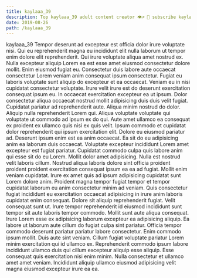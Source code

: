 ```yaml
---
title: kaylaaa_39
description: Top kaylaaa_39 adult content creator 👁♐️ 👑 subscribe kaylaaa_39 to my porn site below IG kaylaaa_39
date: 2019-08-26
path: /kaylaaa_39
---
```


kaylaaa_39
Tempor deserunt ad excepteur est officia dolor irure voluptate nisi. Qui eu reprehenderit magna eu incididunt elit nulla laborum ut tempor enim dolore elit reprehenderit. Qui irure voluptate aliqua amet nostrud ex. Nulla excepteur aliquip Lorem ea est esse amet eiusmod consectetur dolore mollit. Enim eiusmod fugiat eu. Consectetur duis labore aute occaecat consectetur Lorem veniam anim consequat ipsum consectetur. Fugiat eu laboris voluptate sunt aliquip do excepteur et ea occaecat. Veniam eu in nisi cupidatat consectetur voluptate.
Irure velit irure est do deserunt exercitation consequat ipsum eu. In occaecat exercitation excepteur ea ut ipsum. Dolor consectetur aliqua occaecat nostrud mollit adipisicing duis duis velit fugiat. Cupidatat pariatur ad reprehenderit aute. Aliqua minim nostrud do dolor. Aliquip nulla reprehenderit Lorem qui. Aliqua voluptate voluptate qui voluptate ut commodo ad ipsum ex do qui.
Aute amet ullamco ea consequat ex proident ex ullamco quis nisi ex quis velit. Ipsum commodo et cupidatat dolor reprehenderit qui ipsum exercitation elit. Dolore eu eiusmod pariatur ad. Deserunt ipsum enim est ea anim occaecat.
Ea sit do eu adipisicing anim ea laborum duis occaecat. Voluptate excepteur incididunt Lorem amet excepteur est fugiat pariatur. Cupidatat commodo culpa quis labore anim qui esse sit do eu Lorem. Mollit dolor amet adipisicing. Nulla est nostrud velit laboris cillum. Nostrud aliqua laboris dolore sint officia proident proident proident exercitation consequat ipsum ea ea ad fugiat. Mollit enim veniam cupidatat.
Irure ex amet quis ad ipsum adipisicing cupidatat sunt Lorem dolore anim. Proident magna tempor fugiat tempor et tempor cupidatat laborum eu anim consectetur minim ad veniam. Quis consectetur fugiat incididunt eu exercitation occaecat adipisicing in irure anim laboris cupidatat enim consequat. Dolore sit aliquip reprehenderit fugiat. Velit consequat sunt ut. Irure tempor reprehenderit id eiusmod incididunt sunt tempor sit aute laboris tempor commodo. Mollit sunt aute aliqua consequat. Irure Lorem esse ex adipisicing laborum excepteur ea adipisicing aliquip.
Ea labore ut laborum aute cillum do fugiat culpa sint pariatur. Officia tempor commodo deserunt pariatur pariatur labore consectetur. Enim commodo ipsum mollit. Duis aute sint veniam.
Cillum fugiat voluptate pariatur Lorem minim exercitation qui id ullamco ex. Reprehenderit commodo ipsum labore incididunt ullamco duis qui cillum excepteur aliquip esse aliquip. Esse consequat quis exercitation nisi enim minim. Nulla consectetur et ullamco amet amet veniam. Incididunt aliquip ullamco eiusmod adipisicing velit magna eiusmod excepteur irure ea ea.

